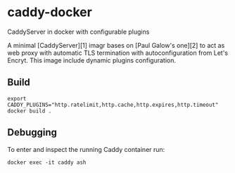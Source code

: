 # caddy-docker
CaddyServer in docker with configurable plugins

A minimal [CaddyServer][1] imagr bases on [Paul Galow's one][2] to act as web proxy with automatic TLS termination with autoconfiguration from Let's Encryt.
This image include dynamic plugins configuration.

## Build
```
export CADDY_PLUGINS="http.ratelimit,http.cache,http.expires,http.timeout"
docker build .
```

## Debugging

To enter and inspect the running Caddy container run:
```
docker exec -it caddy ash
```

